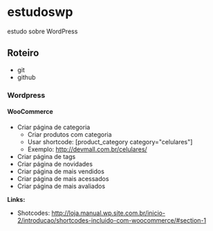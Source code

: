 # estudoswp
estudo sobre WordPress

## Roteiro

- git
- github

### Wordpress

#### WooCommerce

- Criar página de categoria
    + Criar produtos com categoria
    + Usar shortcode: [product_category category="celulares"]
    + Exemplo: http://devmall.com.br/celulares/
- Criar página de tags
- Criar página de novidades
- Criar página de mais vendidos
- Criar página de mais acessados
- Criar página de mais avaliados

**Links:**

- Shotcodes: http://loja.manual.wp.site.com.br/inicio-2/introducao/shortcodes-incluido-com-woocommerce/#section-1
